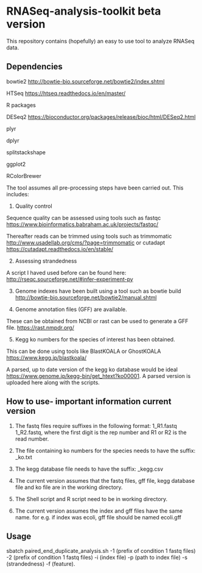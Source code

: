 # RNASeq-analysis-toolkit beta version
This repository contains (hopefully) an easy to use tool to analyze RNASeq data. 

## Dependencies
bowtie2 http://bowtie-bio.sourceforge.net/bowtie2/index.shtml

HTSeq https://htseq.readthedocs.io/en/master/


R packages

DESeq2 https://bioconductor.org/packages/release/bioc/html/DESeq2.html

plyr

dplyr

splitstackshape

ggplot2

RColorBrewer


The tool assumes all pre-processing steps have been carried out. This includes:

1) Quality control

Sequence quality can be assessed using tools such as fastqc https://www.bioinformatics.babraham.ac.uk/projects/fastqc/

Thereafter reads can be trimmed using tools such as trimmomatic http://www.usadellab.org/cms/?page=trimmomatic or cutadapt https://cutadapt.readthedocs.io/en/stable/

2) Assessing strandedness 

A script I haved used before can be found here: http://rseqc.sourceforge.net/#infer-experiment-py

3) Genome indexes have been built using a tool such as bowtie build http://bowtie-bio.sourceforge.net/bowtie2/manual.shtml

4) Genome annotation files (GFF) are available. 

These can be obtained from NCBI or rast can be used to generate a GFF file. https://rast.nmpdr.org/ 

5) Kegg ko numbers for the species of interest has been obtained.

This can be done using tools like BlastKOALA or GhostKOALA https://www.kegg.jp/blastkoala/

A parsed, up to date version of the kegg ko database would be ideal https://www.genome.jp/kegg-bin/get_htext?ko00001. A parsed version is uploaded here along with the scripts. 




## How to use- important information current version

1) The fastq files require suffixes in the following format:  1_R1.fastq 1_R2.fastq, where the first digit is the rep number and R1 or R2 is the read number. 

2) The file containing ko numbers for the species needs to have the suffix:  _ko.txt

3) The kegg database file needs to have the suffix: _kegg.csv

4) The current version assumes that the fastq files, gff file, kegg database file and ko file are in the working directory.

5) The Shell script and R script need to be in working directory.

6) The current version assumes the index and gff files have the same name. for e.g. if index was ecoli, gff file should be named ecoli.gff


## Usage
 
sbatch paired_end_duplicate_analysis.sh -1 (prefix of condition 1 fastq files) -2 (prefix of condition 1 fastq files) -i (index file) -p (path to index file) -s (strandedness) -f (feature). 






 


